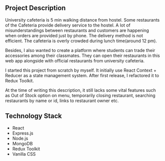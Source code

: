 ## Project Description
University cafeteria is 5 min walking distance from hostel. Some restaurants of the Cafeteria provide delivery service to the hostel. A lot of misunderstandings between restaurants and customers are happening when orders are provided just by phone. The delivery method is not efficient.
The cafeteria is overly crowded during lunch time(around 12 pm).

Besides, I also wanted to create a platform where students can trade their accessories among their classmates. They can open their restaurants in this web app alongside with official restaurants from university cafeteria.

I started this project from scratch by myself. It initially use React Context + Reducer as a state management system. After first release, I refactored it to Redux Toolkit.

At the time of writing this description, it still lacks some vital features such as Out of Stock option on menu, temporarily closing restaurant, searching restaurants by name or id, links to restaurant owner etc.

## Technology Stack
- React
- Express.js
- Node.js
- MongoDB
- Redux Toolkit
- Vanilla CSS

